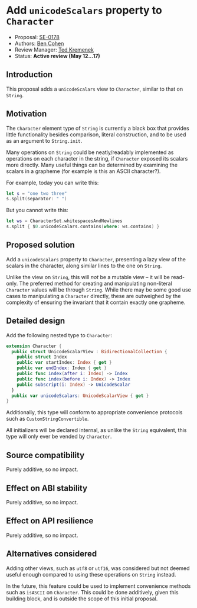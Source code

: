 # Add `unicodeScalars` property to `Character`

* Proposal: [SE-0178](0178-character-unicode-view.md)
* Authors: [Ben Cohen](https://github.com/airspeedswift)
* Review Manager: [Ted Kremenek](https://github.com/tkremenek)
* Status: **Active review (May 12...17)**

## Introduction

This proposal adds a `unicodeScalars` view to `Character`, similar to that on `String`.

## Motivation

The `Character` element type of `String` is currently a black box that provides
little functionality besides comparison, literal construction, and to be used
as an argument to `String.init`.

Many operations on `String` could be neatly/readably implemented as operations
on each character in the string, if `Character` exposed its scalars more
directly. Many useful things can be determined by examining the scalars in a
grapheme (for example is this an ASCII character?).

For example, today you can write this:

```swift
let s = "one two three"
s.split(separator: " ")
```

But you cannot write this:

```swift
let ws = CharacterSet.whitespacesAndNewlines
s.split { $0.unicodeScalars.contains(where: ws.contains) }
```

## Proposed solution

Add a `unicodeScalars` property to `Character`, presenting a lazy view of the
scalars in the character, along similar lines to the one on `String`.

Unlike the view on `String`, this will _not_ be a mutable view – it will be
read-only. The preferred method for creating and manipulating non-literal
`Character` values will be through `String`. While there may be some good
use cases to manipulating a `Character` directly, these are outweighed by the 
complexity of ensuring the invariant that it contain exactly one grapheme.

## Detailed design

Add the following nested type to `Character`:

```swift
extension Character {
  public struct UnicodeScalarView : BidirectionalCollection {
    public struct Index
    public var startIndex: Index { get }
    public var endIndex: Index { get }
    public func index(after i: Index) -> Index
    public func index(before i: Index) -> Index
    public subscript(i: Index) -> UnicodeScalar
  }
  public var unicodeScalars: UnicodeScalarView { get }
}
```

Additionally, this type will conform to appropriate convenience protocols such 
as `CustomStringConvertible`.

All initializers will be declared internal, as unlike the `String` equivalent,
this type will only ever be vended by `Character`.

## Source compatibility

Purely additive, so no impact.

## Effect on ABI stability

Purely additive, so no impact.

## Effect on API resilience

Purely additive, so no impact.

## Alternatives considered

Adding other views, such as `utf8` or `utf16`, was considered but not deemed useful
enough compared to using these operations on `String` instead.

In the future, this feature could be used to implement convenience methods such as
`isASCII` on `Character`. This could be done additively, given this building block,
and is outside the scope of this initial proposal.
